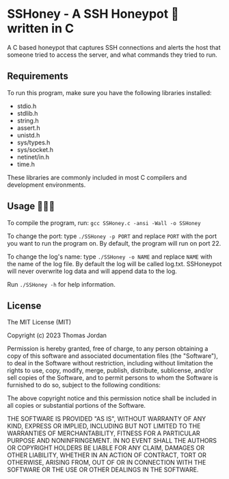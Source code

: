# SSHoney - A SSH Honeypot 🍯 written in C

A C based honeypot that captures SSH connections and alerts the host that someone tried to access the server, and what commands they tried to run. 

## Requirements

To run this program, make sure you have the following libraries installed:   

- stdio.h
- stdlib.h
- string.h
- assert.h
- unistd.h
- sys/types.h
- sys/socket.h
- netinet/in.h
- time.h    

These libraries are commonly included in most C compilers and development environments.

## Usage 🐝🐝🐝

To compile the program, run: `gcc SSHoney.c -ansi -Wall -o SSHoney`    

To change the port: type `./SSHoney -p PORT` and replace `PORT` with the port you want to run the program on. By default, the program will run on port 22.   

To change the log's name: type `./SSHoney -o NAME` and replace `NAME` with the name of the log file. By default the log will be called log.txt. SSHoneypot will never overwrite log data and will append data to the log. 

Run `./SSHoney -h` for help information.    

## License

The MIT License (MIT)

Copyright (c) 2023 Thomas Jordan

Permission is hereby granted, free of charge, to any person obtaining a copy of this software and associated documentation files (the "Software"), to deal in the Software without restriction, including without limitation the rights to use, copy, modify, merge, publish, distribute, sublicense, and/or sell copies of the Software, and to permit persons to whom the Software is furnished to do so, subject to the following conditions:

The above copyright notice and this permission notice shall be included in all copies or substantial portions of the Software.

THE SOFTWARE IS PROVIDED "AS IS", WITHOUT WARRANTY OF ANY KIND, EXPRESS OR IMPLIED, INCLUDING BUT NOT LIMITED TO THE WARRANTIES OF MERCHANTABILITY, FITNESS FOR A PARTICULAR PURPOSE AND NONINFRINGEMENT. IN NO EVENT SHALL THE AUTHORS OR COPYRIGHT HOLDERS BE LIABLE FOR ANY CLAIM, DAMAGES OR OTHER LIABILITY, WHETHER IN AN ACTION OF CONTRACT, TORT OR OTHERWISE, ARISING FROM, OUT OF OR IN CONNECTION WITH THE SOFTWARE OR THE USE OR OTHER DEALINGS IN THE SOFTWARE.